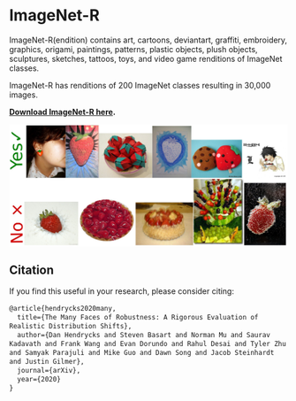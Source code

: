 # ImageNet-R
ImageNet-R(endition) contains art, cartoons, deviantart, graffiti, embroidery, graphics, origami, paintings, patterns, plastic objects, plush objects, sculptures, sketches, tattoos, toys, and video game renditions of ImageNet classes.

ImageNet-R has renditions of 200 ImageNet classes resulting in 30,000 images.

__[Download ImageNet-R here](https://people.eecs.berkeley.edu/~hendrycks/imagenet-r.tar).__

<img align="center" src="yes.jpg" width="800">
<img align="center" src="no.jpg" width="800">

## Citation

If you find this useful in your research, please consider citing:

    @article{hendrycks2020many,
      title={The Many Faces of Robustness: A Rigorous Evaluation of Realistic Distribution Shifts},
      author={Dan Hendrycks and Steven Basart and Norman Mu and Saurav Kadavath and Frank Wang and Evan Dorundo and Rahul Desai and Tyler Zhu and Samyak Parajuli and Mike Guo and Dawn Song and Jacob Steinhardt and Justin Gilmer},
      journal={arXiv},
      year={2020}
    }
